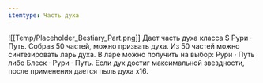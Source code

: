 ```yaml
---
itemtype: Часть духа
---
```

![[Temp/Placeholder_Bestiary_Part.png]]
Дает часть духа класса S Рури · Путь. Собрав 50 частей, можно призвать духа. Из 50 частей можно синтезировать ларь духа. В ларе можно получить на выбор: Рури · Путь либо Блеск · Рури · Путь. Если дух достиг максимальной звездности, после применения дается пыль духа х16.
